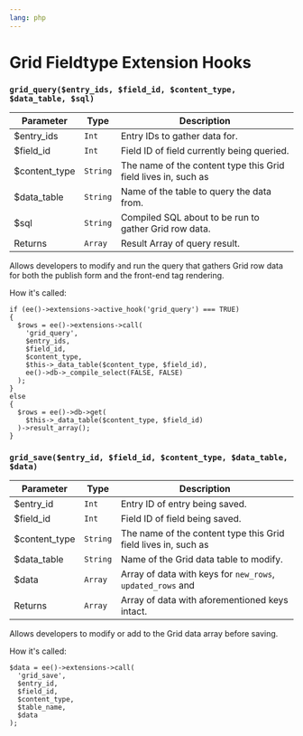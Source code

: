 ```yaml
---
lang: php
---
```


<!--
    This source file is part of the open source project
    ExpressionEngine User Guide (https://github.com/ExpressionEngine/ExpressionEngine-User-Guide)

    @link      https://expressionengine.com/
    @copyright Copyright (c) 2003-2020, Packet Tide, LLC (https://packettide.com)
    @license   https://expressionengine.com/license Licensed under Apache License, Version 2.0
-->

# Grid Fieldtype Extension Hooks

### `grid_query($entry_ids, $field_id, $content_type, $data_table, $sql)`

| Parameter      | Type     | Description                                                    |
| -------------- | -------- | -------------------------------------------------------------- |
| \$entry_ids    | `Int`    | Entry IDs to gather data for.                                  |
| \$field_id     | `Int`    | Field ID of field currently being queried.                     |
| \$content_type | `String` | The name of the content type this Grid field lives in, such as |
| \$data_table   | `String` | Name of the table to query the data from.                      |
| \$sql          | `String` | Compiled SQL about to be run to gather Grid row data.          |
| Returns        | `Array`  | Result Array of query result.                                  |

Allows developers to modify and run the query that gathers Grid row data for both the publish form and the front-end tag rendering.

How it's called:

    if (ee()->extensions->active_hook('grid_query') === TRUE)
    {
      $rows = ee()->extensions->call(
        'grid_query',
        $entry_ids,
        $field_id,
        $content_type,
        $this->_data_table($content_type, $field_id),
        ee()->db->_compile_select(FALSE, FALSE)
      );
    }
    else
    {
      $rows = ee()->db->get(
        $this->_data_table($content_type, $field_id)
      )->result_array();
    }

### `grid_save($entry_id, $field_id, $content_type, $data_table, $data)`

| Parameter      | Type     | Description                                                    |
| -------------- | -------- | -------------------------------------------------------------- |
| \$entry_id     | `Int`    | Entry ID of entry being saved.                                 |
| \$field_id     | `Int`    | Field ID of field being saved.                                 |
| \$content_type | `String` | The name of the content type this Grid field lives in, such as |
| \$data_table   | `String` | Name of the Grid data table to modify.                         |
| \$data         | `Array`  | Array of data with keys for `new_rows`, `updated_rows` and     |
| Returns        | `Array`  | Array of data with aforementioned keys intact.                 |

Allows developers to modify or add to the Grid data array before saving.

How it's called:

    $data = ee()->extensions->call(
      'grid_save',
      $entry_id,
      $field_id,
      $content_type,
      $table_name,
      $data
    );
